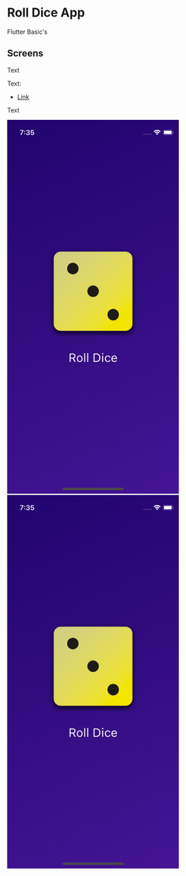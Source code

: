 # Roll Dice App

Flutter Basic's

## Screens

Text

Text:

- [Link](link)

Text

<div>
  <img src="assets/screens/screen_bb.png" alt="Image 1" width="400" />
  <img src="assets/screens/screen_bb.png" alt="Image 2" width="400" />
</div>

